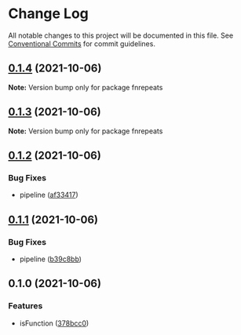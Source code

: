# Change Log

All notable changes to this project will be documented in this file.
See [Conventional Commits](https://conventionalcommits.org) for commit guidelines.

## [0.1.4](https://github.com/corlogix/repeats/compare/fnrepeats@0.1.3...fnrepeats@0.1.4) (2021-10-06)

**Note:** Version bump only for package fnrepeats





## [0.1.3](https://github.com/corlogix/repeats/compare/fnrepeats@0.1.2...fnrepeats@0.1.3) (2021-10-06)

**Note:** Version bump only for package fnrepeats





## [0.1.2](https://github.com/corlogix/repeats/compare/fnrepeats@0.1.1...fnrepeats@0.1.2) (2021-10-06)


### Bug Fixes

* pipeline ([af33417](https://github.com/corlogix/repeats/commit/af3341711ce8782b8f996c3075881e1922b0828d))





## [0.1.1](https://github.com/corlogix/repeats/compare/fnrepeats@0.1.0...fnrepeats@0.1.1) (2021-10-06)


### Bug Fixes

* pipeline ([b39c8bb](https://github.com/corlogix/repeats/commit/b39c8bbe6c696106152341945cbe5a861d9f74dd))





## 0.1.0 (2021-10-06)


### Features

* isFunction ([378bcc0](https://github.com/corlogix/repeats/commit/378bcc09f111fed88badc7613620fc993e6e02c4))
